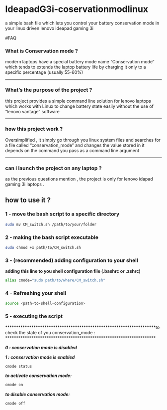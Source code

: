 # IdeapadG3i-coservationmodlinux
a simple bash file which lets you control your battery conservation mode in your linux driven lenovo ideapad gaming 3i

#FAQ

### What is Conservation mode ?

modern laptops have a special battery mode name “Conservation mode” which tends to extends the laptop battery life by charging it only to a specific percentage (usually 55-60%)  


---


### What’s the purpose of the project ?

this project provides a simple command line solution for lenovo laptops which works with Linux to change battery state easily without the use of “lenovo vantage” software


---


### how this project work ?

Oversimplified , it simply go through you linux system files and searches for a file called “conservation_mode” and changes the value stored in it depends on the command you pass as a command line argument


---


### can i launch the project on any laptop ?

as the previous questions mention , the project is only for lenovo idapad gaming 3i laptops . 

## how to use it ?


### 1 - move the bash script to a specific directory

```bash
sudo mv CM_switch.sh /path/to/your/folder
```


### 2 - making the bash script executable

```bash
sudo chmod +x path/to/CM_switch.sh
```


### 3 - (recommended) adding configuration to your shell

************************************************************adding this line to you shell configuration file (.bashrc or .zshrc)************************************************************

```bash
alias cmode="sudo path/to/where/CM_switch.sh"
```


### 4 - Refreshing your shell

```bash
source <path-to-shell-configuration>
```


### 5 - executing the script

*********************************************************************to check the state of you conservation_mode : *********************************************************************


***0 : conservation mode is disabled***



***************************************1 : conservation mode is enabled***************************************


```bash
cmode status
```


***************************************************************************************to activate conservation mode:***************************************************************************************


```bash
cmode on	
```


*********************************to disable conservation mode:*********************************

```bash
cmode off
```
